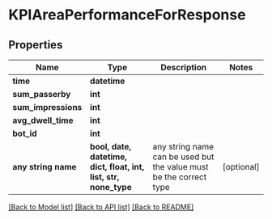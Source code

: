 # KPIAreaPerformanceForResponse


## Properties
Name | Type | Description | Notes
------------ | ------------- | ------------- | -------------
**time** | **datetime** |  | 
**sum_passerby** | **int** |  | 
**sum_impressions** | **int** |  | 
**avg_dwell_time** | **int** |  | 
**bot_id** | **int** |  | 
**any string name** | **bool, date, datetime, dict, float, int, list, str, none_type** | any string name can be used but the value must be the correct type | [optional]

[[Back to Model list]](../README.md#documentation-for-models) [[Back to API list]](../README.md#documentation-for-api-endpoints) [[Back to README]](../README.md)


